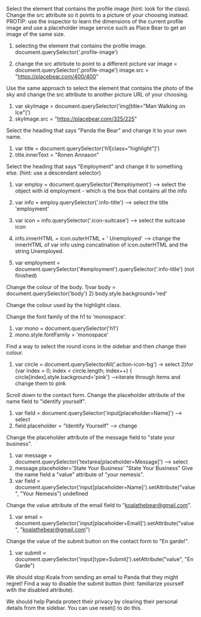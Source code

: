 Select the element that contains the profile image (hint: look for the class). Change the src attribute so it points to a picture of your choosing instead.
PROTIP: use the inspector to learn the dimensions of the current profile image and use a placeholder image service such as Place Bear to get an image of the same size.

1) selecting the element that contains the profile image.
  document.querySelector('.profile-image')

2) change the src attirbute to point to a different picture
  var image = document.querySelector('.profile-image')
  image.src = "https://placebear.com/400/400"



Use the same approach to select the element that contains the photo of the sky and change the src attribute to another picture URL of your choosing.
1) var skyImage = document.querySelector('img[title="Man Walking on Ice"]')
2) skyImage.src = "https://placebear.com/325/225"



Select the heading that says "Panda the Bear" and change it to your own name.
1) var title = document.querySelector('h1[class="highlight"]')
2) title.innerText = "Ronen Annason"

Select the heading that says "Employment" and change it to something else. (hint: use a descendant selector)
1) var employ = document.querySelector('#employment')  --> select the object with id employment - which is the box that contains all the info
2) var info = employ.querySelector('.info-title')  --> select the title 'employment'
3) var icon = info.querySelector('.icon-suitcase')  --> select the suitcase icon
4)  info.innerHTML = icon.outerHTML + '  Unemployed' --> change the innerHTML of var info using concatination of icon.outerHTML and the string Unemployed.

1) var employment = document.querySelector('#employment').querySelector('.info-title')
(not finished)

Change the colour of the body.
1)var body = document.querySelector('body')
2) body.style.background='red'


Change the colour used by the highlight class.

Change the font family of the h1 to 'monospace'.
1) var mono = document.querySelector('h1')
2) mono.style.fontFamily = 'monospace'


Find a way to select the round icons in the sidebar and then change their colour.
1) var circle = document.querySelectorAll('.action-icon-bg')  -> select
2)for (var index = 0; index < circle.length; index++) {
    circle[index].style.background='pink'} -->iterate through items and change them to pink

Scroll down to the contact form. Change the placeholder attribute of the name field to "identify yourself".
1) var field = document.querySelector('input[placeholder=Name]') --> select
2) field.placeholder = "Identify Yourself"  --> change

Change the placeholder attribute of the message field to "state your business".
1)  var message = document.querySelector('textarea[placeholder=Message]')  --> select
2)  message.placeholder='State Your Business'
"State Your Business"
Give the name field a "value" attribute of "your nemesis".
1) var field = document.querySelector('input[placeholder=Name]').setAttribute("value", "Your Nemesis")
undefined

Change the value attribute of the email field to "koalathebear@gmail.com".
1) var email = document.querySelector('input[placeholder=Email]').setAttribute("value", "koalathebear@gmail.com")


Change the value of the submit button on the contact form to "En garde!".
1) var submit = document.querySelector('input[type=Submit]').setAttribute("value", "En Garde")

We should stop Koala from sending an email to Panda that they might regret! Find a way to disable the submit button (hint: familiarize yourself with the disabled attribute).

We should help Panda protect their privacy by clearing their personal details from the sidebar. You can use reset() to do this.
